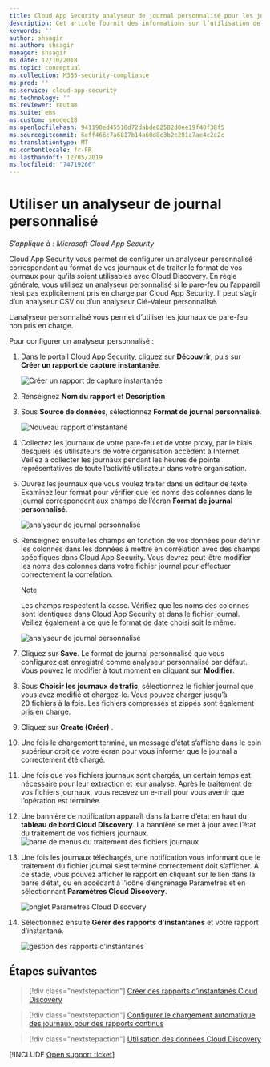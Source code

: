```yaml
---
title: Cloud App Security analyseur de journal personnalisé pour les journaux qui ne sont pas pris en charge
description: Cet article fournit des informations sur l’utilisation de l’analyseur de journal personnalisé pour charger les journaux des appareils qui ne sont pas pris en charge dans Cloud App Security.
keywords: ''
author: shsagir
ms.author: shsagir
manager: shsagir
ms.date: 12/10/2018
ms.topic: conceptual
ms.collection: M365-security-compliance
ms.prod: ''
ms.service: cloud-app-security
ms.technology: ''
ms.reviewer: reutam
ms.suite: ems
ms.custom: seodec18
ms.openlocfilehash: 941190ed45518d72dabde02582d0ee19f40f38f5
ms.sourcegitcommit: 6eff466c7a6817b14a60d8c3b2c201c7ae4c2e2c
ms.translationtype: MT
ms.contentlocale: fr-FR
ms.lasthandoff: 12/05/2019
ms.locfileid: "74719266"
---
```

# <a name="use-a-custom-log-parser"></a>Utiliser un analyseur de journal personnalisé

*S’applique à : Microsoft Cloud App Security*

Cloud App Security vous permet de configurer un analyseur personnalisé correspondant au format de vos journaux et de traiter le format de vos journaux pour qu’ils soient utilisables avec Cloud Discovery. En règle générale, vous utilisez un analyseur personnalisé si le pare-feu ou l’appareil n’est pas explicitement pris en charge par Cloud App Security. Il peut s’agir d’un analyseur CSV ou d’un analyseur Clé-Valeur personnalisé.

L’analyseur personnalisé vous permet d’utiliser les journaux de pare-feu non pris en charge.

Pour configurer un analyseur personnalisé :

1. Dans le portail Cloud App Security, cliquez sur **Découvrir**, puis sur **Créer un rapport de capture instantanée**.

    ![Créer un rapport de capture instantanée](media/create-new-snapshot-report.png)

2. Renseignez **Nom du rapport** et **Description**

3. Sous **Source de données**, sélectionnez **Format de journal personnalisé**.

    ![Nouveau rapport d’instantané](media/custom-log-upload.png)

4. Collectez les journaux de votre pare-feu et de votre proxy, par le biais desquels les utilisateurs de votre organisation accèdent à Internet. Veillez à collecter les journaux pendant les heures de pointe représentatives de toute l’activité utilisateur dans votre organisation.

5. Ouvrez les journaux que vous voulez traiter dans un éditeur de texte. Examinez leur format pour vérifier que les noms des colonnes dans le journal correspondent aux champs de l’écran **Format de journal personnalisé**.

    ![analyseur de journal personnalisé](media/log-data.png)

6. Renseignez ensuite les champs en fonction de vos données pour définir les colonnes dans les données à mettre en corrélation avec des champs spécifiques dans Cloud App Security. Vous devrez peut-être modifier les noms des colonnes dans votre fichier journal pour effectuer correctement la corrélation.

    > [!NOTE]
    > Les champs respectent la casse. Vérifiez que les noms des colonnes sont identiques dans Cloud App Security et dans le fichier journal. Veillez également à ce que le format de date choisi soit le même.

    ![analyseur de journal personnalisé](media/custom-log-parser.png)

7. Cliquez sur **Save**. Le format de journal personnalisé que vous configurez est enregistré comme analyseur personnalisé par défaut. Vous pouvez le modifier à tout moment en cliquant sur **Modifier**.

8. Sous **Choisir les journaux de trafic**, sélectionnez le fichier journal que vous avez modifié et chargez-le. Vous pouvez charger jusqu’à 20 fichiers à la fois. Les fichiers compressés et zippés sont également pris en charge.

9. Cliquez sur **Create (Créer)** .

10. Une fois le chargement terminé, un message d’état s’affiche dans le coin supérieur droit de votre écran pour vous informer que le journal a correctement été chargé.

11. Une fois que vos fichiers journaux sont chargés, un certain temps est nécessaire pour leur extraction et leur analyse.
    Après le traitement de vos fichiers journaux, vous recevez un e-mail pour vous avertir que l’opération est terminée.

12. Une bannière de notification apparaît dans la barre d’état en haut du **tableau de bord Cloud Discovery**. La bannière se met à jour avec l’état du traitement de vos fichiers journaux.
    ![barre de menus du traitement des fichiers journaux](media/processing-log-file-menu-bar.png)

13. Une fois les journaux téléchargés, une notification vous informant que le traitement du fichier journal s’est terminé correctement doit s’afficher. À ce stade, vous pouvez afficher le rapport en cliquant sur le lien dans la barre d’état, ou en accédant à l’icône d’engrenage Paramètres et en sélectionnant **Paramètres Cloud Discovery**.

    ![onglet Paramètres Cloud Discovery](media/discovery-settings-tab.png)
14. Sélectionnez ensuite **Gérer des rapports d’instantanés** et votre rapport d’instantané.

    ![gestion des rapports d’instantanés](media/snapshot-report-managment.png)

## <a name="next-steps"></a>Étapes suivantes

> [!div class="nextstepaction"]
> [Créer des rapports d’instantanés Cloud Discovery](create-snapshot-cloud-discovery-reports.md)

> [!div class="nextstepaction"]
> [Configurer le chargement automatique des journaux pour des rapports continus](configure-automatic-log-upload-for-continuous-reports.md)

> [!div class="nextstepaction"]
> [Utilisation des données Cloud Discovery](working-with-cloud-discovery-data.md)

[!INCLUDE [Open support ticket](includes/support.md)]
